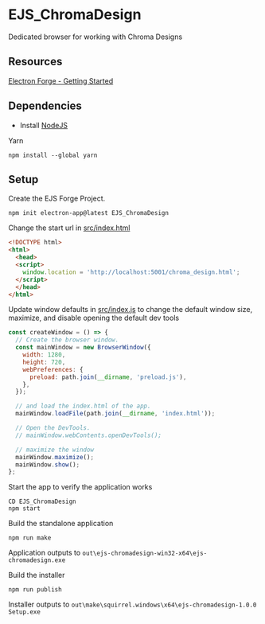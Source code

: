 # EJS_ChromaDesign

Dedicated browser for working with Chroma Designs

## Resources

[Electron Forge - Getting Started](https://www.electronforge.io/)

## Dependencies

* Install [NodeJS](https://nodejs.org/)

Yarn

```cli
npm install --global yarn
```

## Setup

Create the EJS Forge Project.

```cli
npm init electron-app@latest EJS_ChromaDesign
```

Change the start url in [src/index.html](src/index.html)

```html
<!DOCTYPE html>
<html>
  <head>
  <script>
    window.location = 'http://localhost:5001/chroma_design.html';
  </script>
  </head>
</html>
```

Update window defaults in [src/index.js](src/index.js) to change the default window size, maximize, and disable opening the default dev tools

```js
const createWindow = () => {
  // Create the browser window.
  const mainWindow = new BrowserWindow({
    width: 1280,
    height: 720,
    webPreferences: {
      preload: path.join(__dirname, 'preload.js'),
    },
  });

  // and load the index.html of the app.
  mainWindow.loadFile(path.join(__dirname, 'index.html'));

  // Open the DevTools.
  // mainWindow.webContents.openDevTools();

  // maximize the window
  mainWindow.maximize();
  mainWindow.show();
};
```

Start the app to verify the application works

```cli
CD EJS_ChromaDesign
npm start
```

Build the standalone application

```cli
npm run make
```

Application outputs to `out\ejs-chromadesign-win32-x64\ejs-chromadesign.exe`

Build the installer

```cli
npm run publish
```

Installer outputs to `out\make\squirrel.windows\x64\ejs-chromadesign-1.0.0 Setup.exe`
